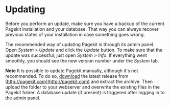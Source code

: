 # Updating
<p class="uk-article-lead">Before you perform an update, make sure you have a backup of the current Pagekit installation and your database. That way you can always recover previous states of your installation in case something goes wrong.</p>

The recommended way of updating Pagekit is through its admin panel. Open _System > Update_ and click the _Update_ button. To make sure that the update was successful, just open _System > Info_. If everything went smoothly, you should see the new version number under the _System_ tab.

**Note** It is possible to update Pagekit manually, although it's not recommended. To do so, [download](http://pagekit.com/api/download/latest) the latest release from [http://pagekit.com](http://pagekit.com) and extract the archive. Then upload the folder to your webserver and overwrite the existing files in the Pagekit folder. A database update (if present) is triggered after logging in to the admin panel.
